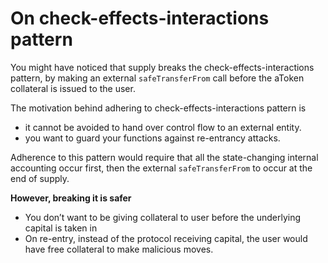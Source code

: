 # On check-effects-interactions pattern

You might have noticed that supply breaks the check-effects-interactions pattern, by making an external `safeTransferFrom` call before the aToken collateral is issued to the user.

The motivation behind adhering to check-effects-interactions pattern is&#x20;

* it cannot be avoided to hand over control flow to an external entity.
* you want to guard your functions against re-entrancy attacks.

Adherence to this pattern would require that all the state-changing internal accounting occur first, then the external `safeTransferFrom` to occur at the end of supply.

**However, breaking it is safer**

* You don’t want to be giving collateral to user before the underlying capital is taken in
* On re-entry, instead of the protocol receiving capital, the user would have free collateral to make malicious moves.&#x20;
